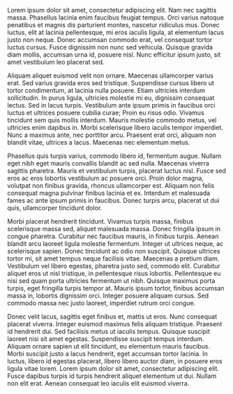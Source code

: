 Lorem ipsum dolor sit amet, consectetur adipiscing elit. Nam nec sagittis massa. Phasellus lacinia enim faucibus feugiat tempus. Orci varius natoque penatibus et magnis dis parturient montes, nascetur ridiculus mus. Donec luctus, elit at lacinia pellentesque, mi eros iaculis ligula, at elementum lacus justo non neque. Donec accumsan commodo erat, vel consequat tortor luctus cursus. Fusce dignissim non nunc sed vehicula. Quisque gravida diam mollis, accumsan urna id, posuere nisl. Nunc efficitur ipsum justo, sit amet vestibulum leo placerat sed.

Aliquam aliquet euismod velit non ornare. Maecenas ullamcorper varius erat. Sed varius gravida eros sed tristique. Suspendisse cursus libero ut tortor condimentum, at lacinia nulla posuere. Etiam ultricies interdum sollicitudin. In purus ligula, ultricies molestie mi eu, dignissim consequat lectus. Sed in lacus turpis. Vestibulum ante ipsum primis in faucibus orci luctus et ultrices posuere cubilia curae; Proin eu risus odio. Vivamus tincidunt sem quis mollis interdum. Mauris molestie commodo metus, vel ultricies enim dapibus in. Morbi scelerisque libero iaculis tempor imperdiet. Nunc a maximus ante, nec porttitor arcu. Praesent erat orci, aliquam non blandit vitae, ultrices a lacus. Maecenas nec elementum metus.

Phasellus quis turpis varius, commodo libero id, fermentum augue. Nullam eget nibh eget mauris convallis blandit ac sed nulla. Maecenas viverra sagittis pharetra. Mauris et vestibulum turpis, placerat luctus nisl. Fusce sed eros ac eros lobortis vestibulum ac posuere orci. Proin dolor magna, volutpat non finibus gravida, rhoncus ullamcorper est. Aliquam non felis consequat magna pulvinar finibus lacinia et ex. Interdum et malesuada fames ac ante ipsum primis in faucibus. Donec turpis arcu, placerat ut dui quis, ullamcorper tincidunt dolor.

Morbi placerat hendrerit tincidunt. Vivamus turpis massa, finibus scelerisque massa sed, aliquet malesuada massa. Donec fringilla ipsum in congue pharetra. Curabitur nec faucibus mauris, in finibus turpis. Aenean blandit arcu laoreet ligula molestie fermentum. Integer ut ultrices neque, ac scelerisque sapien. Donec tincidunt ac odio non suscipit. Quisque ultrices tortor mi, sit amet tempus neque facilisis vitae. Maecenas a pretium diam. Vestibulum vel libero egestas, pharetra justo sed, commodo elit. Curabitur aliquet eros ut nisl tristique, in pellentesque risus lobortis. Pellentesque eu nisi sed quam porta ultricies fermentum ut nibh. Quisque maximus porta turpis, eget fringilla turpis tempor at. Mauris ipsum tortor, finibus accumsan massa in, lobortis dignissim orci. Integer posuere aliquam cursus. Sed commodo massa nec justo laoreet, imperdiet rutrum orci congue.

Donec velit lacus, sagittis eget finibus et, mattis ut eros. Nunc consequat placerat viverra. Integer euismod maximus felis aliquam tristique. Praesent id hendrerit dui. Sed facilisis metus ut iaculis tempus. Quisque suscipit laoreet nisi sit amet egestas. Suspendisse suscipit tempus interdum. Aliquam ornare sapien ut elit tincidunt, eu elementum mauris faucibus. Morbi suscipit justo a lacus hendrerit, eget accumsan tortor lacinia. In luctus, libero id egestas placerat, libero libero auctor diam, in posuere eros ligula vitae lorem. Lorem ipsum dolor sit amet, consectetur adipiscing elit. Fusce dapibus turpis id turpis hendrerit aliquet elementum ut dui. Nullam non elit erat. Aenean consequat leo iaculis elit euismod viverra.